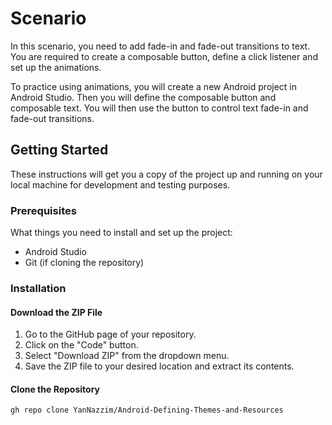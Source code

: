 # Scenario
In this scenario, you need to add fade-in and fade-out transitions to text. You are required to create a composable button, define a click listener and set up the animations.  

To practice using animations, you will create a new Android project in Android Studio. Then you will define the composable button and composable text. You will then use the button to control text fade-in and fade-out transitions. 

## Getting Started

These instructions will get you a copy of the project up and running on your local machine for development and testing purposes.

### Prerequisites

What things you need to install and set up the project:

- Android Studio
- Git (if cloning the repository)

### Installation

#### Download the ZIP File
1. Go to the GitHub page of your repository.
2. Click on the "Code" button.
3. Select "Download ZIP" from the dropdown menu.
4. Save the ZIP file to your desired location and extract its contents.

#### Clone the Repository

```bash
gh repo clone YanNazzim/Android-Defining-Themes-and-Resources
